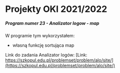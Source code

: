 # Projekty OKI 2021/2022
##### Program numer 23 - Analizator logow - map
W programie tym wykorzystałem:
 * własną funkcję sortująca map

Link do zadania Analizator logów: [Link: https://szkopul.edu.pl/problemset/problem/alo/site/](https://szkopul.edu.pl/problemset/problem/alo/site/)
